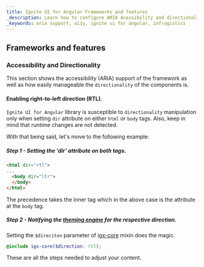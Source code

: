 ```yaml
---
title: Ignite UI for Angular Frameworks and features 
_description: Learn how to configure ARIA Acessibility and directionality of your application with Ignite UI for Angular
_keywords: aria support, a11y, ignite ui for angular, infragistics
---
```


## Frameworks and features

### Accessibility and Directionality

This section shows the accessibility (ARIA) support of the framework as well as how easily manageable the `directionality` of the components is.

#### Enabling right-to-left direction (RTL).

`Ignite UI for Angular` library is susceptible to `directionality` manipulation only when setting `dir` attribute on either `html` or `body` tags. Also, keep in mind that runtime changes are not detected.

With that being said, let's move to the following example:

##### Step 1 - Setting the 'dir' attribute on both tags.

```html
<html dir="rtl">
...
  <body dir="ltr">
  </body>
</html>
```

The precedence takes the inner tag which in the above case is the attribute at the `body` tag.

##### Step 2 - Notifying the [theming engine](../../themes/index.md) for the respective direction.

Setting the `$direciton` parameter of [igx-core]({environment:sassApiUrl}/index.html#mixin-igx-core) mixin does the magic.

```scss 
@include igx-core($direction: rtl);
```

These are all the steps needed to adjust your content.

